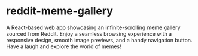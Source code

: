 # reddit-meme-gallery
A React-based web app showcasing an infinite-scrolling meme gallery sourced from Reddit. Enjoy a seamless browsing experience with a responsive design, smooth image previews, and a handy navigation button. Have a laugh and explore the world of memes!
